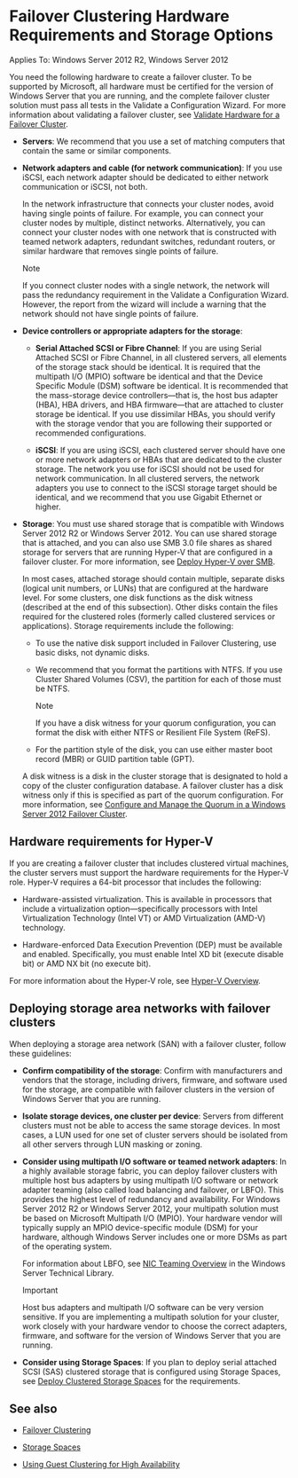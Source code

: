 ---
---
# Failover Clustering Hardware Requirements and Storage Options

Applies To: Windows Server 2012 R2, Windows Server 2012

You need the following hardware to create a failover cluster. To be supported by Microsoft, all hardware must be certified for the version of Windows Server that you are running, and the complete failover cluster solution must pass all tests in the Validate a Configuration Wizard. For more information about validating a failover cluster, see [Validate Hardware for a Failover Cluster](<https://docs.microsoft.com/en-us/previous-versions/windows/it-pro/windows-server-2012-r2-and-2012/jj134244(v%3dws.11)>).

  - **Servers**: We recommend that you use a set of matching computers that contain the same or similar components.
  - **Network adapters and cable (for network communication)**: If you use iSCSI, each network adapter should be dedicated to either network communication or iSCSI, not both.
    
    In the network infrastructure that connects your cluster nodes, avoid having single points of failure. For example, you can connect your cluster nodes by multiple, distinct networks. Alternatively, you can connect your cluster nodes with one network that is constructed with teamed network adapters, redundant switches, redundant routers, or similar hardware that removes single points of failure.
    

    > [!NOTE]
    > If you connect cluster nodes with a single network, the network will pass the redundancy requirement in the Validate a Configuration Wizard. However, the report from the wizard will include a warning that the network should not have single points of failure.
  - **Device controllers or appropriate adapters for the storage**:
    
      - **Serial Attached SCSI or Fibre Channel**: If you are using Serial Attached SCSI or Fibre Channel, in all clustered servers, all elements of the storage stack should be identical. It is required that the multipath I/O (MPIO) software be identical and that the Device Specific Module (DSM) software be identical. It is recommended that the mass-storage device controllers—that is, the host bus adapter (HBA), HBA drivers, and HBA firmware—that are attached to cluster storage be identical. If you use dissimilar HBAs, you should verify with the storage vendor that you are following their supported or recommended configurations.

      - **iSCSI**: If you are using iSCSI, each clustered server should have one or more network adapters or HBAs that are dedicated to the cluster storage. The network you use for iSCSI should not be used for network communication. In all clustered servers, the network adapters you use to connect to the iSCSI storage target should be identical, and we recommend that you use Gigabit Ethernet or higher.

  - **Storage**: You must use shared storage that is compatible with Windows Server 2012 R2 or Windows Server 2012. You can use shared storage that is attached, and you can also use SMB 3.0 file shares as shared storage for servers that are running Hyper-V that are configured in a failover cluster. For more information, see [Deploy Hyper-V over SMB](<https://docs.microsoft.com/en-us/previous-versions/windows/it-pro/windows-server-2012-r2-and-2012/jj134187(v%3dws.11)>).
    
    In most cases, attached storage should contain multiple, separate disks (logical unit numbers, or LUNs) that are configured at the hardware level. For some clusters, one disk functions as the disk witness (described at the end of this subsection). Other disks contain the files required for the clustered roles (formerly called clustered services or applications). Storage requirements include the following:
    
      - To use the native disk support included in Failover Clustering, use basic disks, not dynamic disks.
    
      - We recommend that you format the partitions with NTFS. If you use Cluster Shared Volumes (CSV), the partition for each of those must be NTFS.
        

        >[!NOTE]
        >If you have a disk witness for your quorum configuration, you can format the disk with either NTFS or Resilient File System (ReFS).

    
      - For the partition style of the disk, you can use either master boot record (MBR) or GUID partition table (GPT).
    
    A disk witness is a disk in the cluster storage that is designated to hold a copy of the cluster configuration database. A failover cluster has a disk witness only if this is specified as part of the quorum configuration. For more information, see [Configure and Manage the Quorum in a Windows Server 2012 Failover Cluster](manage-cluster-quorum.md).

## Hardware requirements for Hyper-V

If you are creating a failover cluster that includes clustered virtual machines, the cluster servers must support the hardware requirements for the Hyper-V role. Hyper-V requires a 64-bit processor that includes the following:

  - Hardware-assisted virtualization. This is available in processors that include a virtualization option—specifically processors with Intel Virtualization Technology (Intel VT) or AMD Virtualization (AMD-V) technology.

  - Hardware-enforced Data Execution Prevention (DEP) must be available and enabled. Specifically, you must enable Intel XD bit (execute disable bit) or AMD NX bit (no execute bit).

For more information about the Hyper-V role, see [Hyper-V Overview](<https://docs.microsoft.com/en-us/previous-versions/windows/it-pro/windows-server-2012-r2-and-2012/hh831531(v%3dws.11)>).

## Deploying storage area networks with failover clusters

When deploying a storage area network (SAN) with a failover cluster, follow these guidelines:

  - **Confirm compatibility of the storage**: Confirm with manufacturers and vendors that the storage, including drivers, firmware, and software used for the storage, are compatible with failover clusters in the version of Windows Server that you are running.

  - **Isolate storage devices, one cluster per device**: Servers from different clusters must not be able to access the same storage devices. In most cases, a LUN used for one set of cluster servers should be isolated from all other servers through LUN masking or zoning.

  - **Consider using multipath I/O software or teamed network adapters**: In a highly available storage fabric, you can deploy failover clusters with multiple host bus adapters by using multipath I/O software or network adapter teaming (also called load balancing and failover, or LBFO). This provides the highest level of redundancy and availability. For Windows Server 2012 R2 or Windows Server 2012, your multipath solution must be based on Microsoft Multipath I/O (MPIO). Your hardware vendor will typically supply an MPIO device-specific module (DSM) for your hardware, although Windows Server includes one or more DSMs as part of the operating system.
    
    For information about LBFO, see [NIC Teaming Overview](http://go.microsoft.com/fwlink/p/?linkid=245132) in the Windows Server Technical Library.
    

    > [!IMPORTANT]
    > Host bus adapters and multipath I/O software can be very version sensitive. If you are implementing a multipath solution for your cluster, work closely with your hardware vendor to choose the correct adapters, firmware, and software for the version of Windows Server that you are running.


  - **Consider using Storage Spaces**: If you plan to deploy serial attached SCSI (SAS) clustered storage that is configured using Storage Spaces, see [Deploy Clustered Storage Spaces](jj822937\(v=ws.11\).md) for the requirements.

## See also

  - [Failover Clustering](hh831579\(v=ws.11\).md)

  - [Storage Spaces](hh831739\(v=ws.11\).md)

  - [Using Guest Clustering for High Availability](dn440540\(v=ws.11\).md)